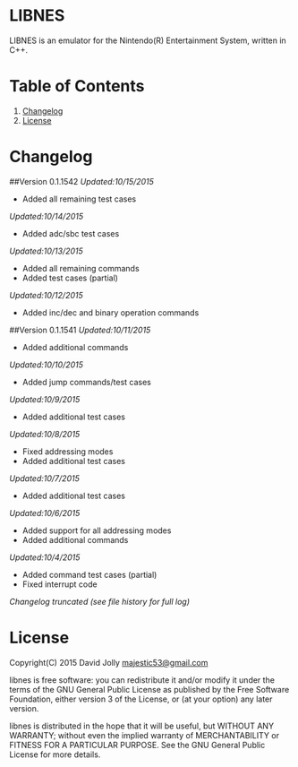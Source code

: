 LIBNES
======

LIBNES is an emulator for the Nintendo(R) Entertainment System, written in C++.

Table of Contents
=================

1. [Changelog](https://github.com/majestic53/libnes#changelog)
2. [License](https://github.com/majestic53/libnes#license)

Changelog
=========

##Version 0.1.1542
*Updated:10/15/2015*

* Added all remaining test cases

*Updated:10/14/2015*

* Added adc/sbc test cases

*Updated:10/13/2015*

* Added all remaining commands
* Added test cases (partial)

*Updated:10/12/2015*

* Added inc/dec and binary operation commands

##Version 0.1.1541
*Updated:10/11/2015*

* Added additional commands

*Updated:10/10/2015*

* Added jump commands/test cases

*Updated:10/9/2015*

* Added additional test cases

*Updated:10/8/2015*

* Fixed addressing modes
* Added additional test cases

*Updated:10/7/2015*

* Added additional test cases

*Updated:10/6/2015*

* Added support for all addressing modes
* Added additional commands

*Updated:10/4/2015*

* Added command test cases (partial)
* Fixed interrupt code

*Changelog truncated (see file history for full log)*

License
=======

Copyright(C) 2015 David Jolly <majestic53@gmail.com>

libnes is free software: you can redistribute it and/or modify
it under the terms of the GNU General Public License as published by
the Free Software Foundation, either version 3 of the License, or
(at your option) any later version.

libnes is distributed in the hope that it will be useful,
but WITHOUT ANY WARRANTY; without even the implied warranty of
MERCHANTABILITY or FITNESS FOR A PARTICULAR PURPOSE.  See the
GNU General Public License for more details.
